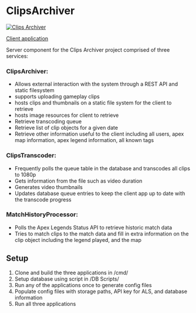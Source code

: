 # ClipsArchiver
[![Clips Archiver](https://github.com/PlusCosmic/ClipsArchiver.Server/actions/workflows/go.yml/badge.svg)](https://github.com/PlusCosmic/ClipsArchiver.Server/actions/workflows/go.yml)

[Client application](https://github.com/PlusCosmic/ClipsArchiver.Client.Windows)

Server component for the Clips Archiver project comprised of three services:

### ClipsArchiver:
  - Allows external interaction with the system through a REST API and static filesystem
  - supports uploading gameplay clips
  - hosts clips and thumbnails on a static file system for the client to retrieve
  - hosts image resources for client to retrieve
  - Retrieve transcoding queue
  - Retrieve list of clip objects for a given date
  - Retrieve other information useful to the client including all users, apex map information, apex legend information, all known tags

### ClipsTranscoder:
  - Frequently polls the queue table in the database and transcodes all clips to 1080p
  - Gets information from the file such as video duration
  - Generates video thumbnails
  - Updates database queue entries to keep the client app up to date with the transcode progress

### MatchHistoryProcessor:
  - Polls the Apex Legends Status API to retrieve historic match data
  - Tries to match clips to the match data and fill in extra information on the clip object including the legend played, and the map

## Setup
1. Clone and build the three applications in /cmd/
2. Setup database using script in /DB Scripts/
3. Run any of the applications once to generate config files
4. Populate config files with storage paths, API key for ALS, and database information
5. Run all three applications
